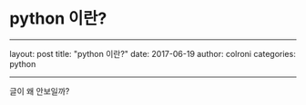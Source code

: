 # python 이란?

***
layout: post
title:  "python 이란?"
date:   2017-06-19
author: colroni
categories: python
***

글이 왜 안보일까?